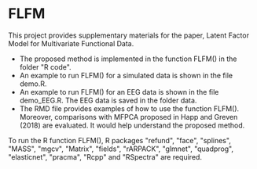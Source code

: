 # FLFM
This project provides supplementary materials for the paper, Latent Factor Model for Multivariate Functional Data. 
- The proposed method is implemented in the function FLFM() in the folder "R code".
- An example to run FLFM() for a simulated data is shown in the file demo.R.
- An example to run FLFM() for an EEG data is shown in the file demo_EEG.R. The EEG data is saved in the folder data.
- The RMD file provides examples of how to use the function FLFM(). Moreover, comparisons with MFPCA proposed in Happ and Greven (2018) are evaluated. It would help understand the proposed method. 

To run the R function FLFM(), R packages "refund", "face", "splines", "MASS", "mgcv", "Matrix", "fields", "rARPACK", "glmnet", "quadprog", "elasticnet", "pracma", "Rcpp" and "RSpectra" are required.
